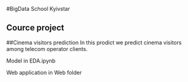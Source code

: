 #BigData School Kyivstar
## Cource project
##Cinema visitors prediction
In this prodict we predict cinema visitors among telecom operator clients.

Model in EDA.ipynb

Web application in Web folder

